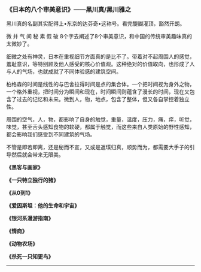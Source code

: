 ### 《日本的八个审美意识》——黑川真/黑川雅之

黑川真的名副其实配得上•东京的达芬奇•这称号。看完醍醐灌顶，豁然开朗。

微 并 气 间 秘 素 假 破 8个字去阐述了8个审美意识，和中国的传统审美趣味真的太微妙了。

细微之处有神灵，日本在重视细节方面真的是比不了。带着对不起周围人的感觉，羞耻意识，等特别顾及他人感受的核心价值观。这种绝对的价值取向，也形成了人与人的气场，也就成就了不同体验感的建筑空间。

柏格森的时间是线性的与巴舍拉得时间是点的集合体。一个把时间视为身外之物，一个格外重视，把时间分为瞬间和现在，时间瞬间则蕴含了漫长的时间，现在又包含了过去的记忆和未来。微到人，物，地点，包含了整体，但又各自掌控着独立性。

周围的空气，人，物，都影响了自身的触觉，重量，温度，压力，痛，痒，听觉，味觉，甚至舌头感知食物的软硬，都属于触觉，而这些来自人类原始的野性感知，都会影响我们感受到不同建筑的气场。

不管是即若即离，还是秘而不宣，又或是返璞归真，顺势而为，都需要大手子的引导然后就会带来无限美。

  

**《黑客与画家》**

**《一只特立独行的猪》** 

**《从0到1》**

**《爱因斯坦：他的生命和宇宙》**

**《银河系漫游指南》**

**《情商》**

**《动物农场》**

**《杀死一只知更鸟》**
****